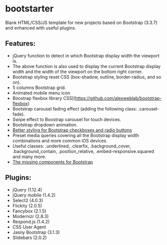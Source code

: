 # bootstarter

Blank HTML/CSS/JS template for new projects based on Bootstrap (3.3.7) and enhanced with useful plugins.

## Features:
* jQuery function to detect in which Bootstrap display width the viewport is.
* The above function is also used to display the current Bootstrap display width and the width of the viewport on the bottom right corner.
* Bootstrap styling reset CSS (box-shadow, outline, border-radius, and so on).
* 5 columns Bootstrap grid.
* Animated mobile menu icon
* Boostrap flexbox library CSS](https://github.com/alexweblab/bootstrap-flexbox)
* Bootstrap carousel fading effect (adding the following class: .carousel-fade).
* Swipe effect to Boostrap carousel for touch devices.
* Bootstrap dropdown animation.
* [Better styling for Bootstrap checkboxes and radio buttons](https://github.com/flatlogic/awesome-bootstrap-checkbox)
* Preset media queries covering all the Bootstrap display width combinations and more common iOS devices.
* Useful classes: .underlined, .clearfix, .background_cover, .background_contain, .position_relative, .embed-responsive.squared and many more.
* [The missing components for Bootstrap](https://github.com/jasny/bootstrap)

## Plugins:
* jQuery (1.12.4)
* jQuery mobile (1.4.2)
* Select2 (4.0.3)
* Flickity (2.0.5)
* Fancybox (2.1.5)
* Modernizr (2.8.3)
* Respond.js (1.4.2)
* CSS User Agent
* Jasny Bootstrap (3.1.3)
* Slidebars (2.0.2)
